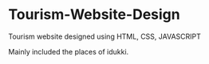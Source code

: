 # Tourism-Website-Design
Tourism website designed using HTML, CSS, JAVASCRIPT

Mainly included the places of idukki.
